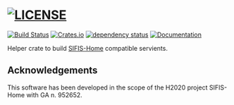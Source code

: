 # [![LICENSE](https://img.shields.io/badge/license-MIT-blue.svg)](LICENSE)
[![Build Status](https://github.com/sifis-home/sifis-rust/workflows/sifis/badge.svg)](https://github.com/sifis-home/sifis-rust/actions)
[![Crates.io](https://img.shields.io/crates/v/sifis.svg)](https://crates.io/crates/sifis)
[![dependency status](https://deps.rs/repo/github/sifis-home/sifis-rust/status.svg)](https://deps.rs/repo/github/sifis-home/sifis-rust)
[![Documentation](https://docs.rs/sifis/badge.svg)](https://docs.rs/sifis/)

Helper crate to build [SIFIS-Home](https://sifis-home.eu) compatible servients.

## Acknowledgements

This software has been developed in the scope of the H2020 project SIFIS-Home with GA n. 952652.
